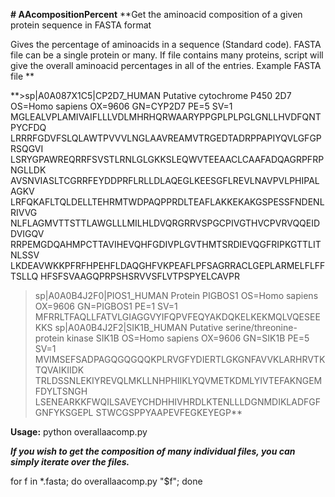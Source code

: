 **# AAcompositionPercent**
**Get the aminoacid composition of a given protein sequence in FASTA format

Gives the percentage of aminoacids in a sequence (Standard code). FASTA file can be a single protein or many. If file contains many proteins, script will give the overall aminoacid percentages in all of the entries.
Example FASTA file
**

**>sp|A0A087X1C5|CP2D7_HUMAN Putative cytochrome P450 2D7 OS=Homo sapiens OX=9606 GN=CYP2D7 PE=5 SV=1
MGLEALVPLAMIVAIFLLLVDLMHRHQRWAARYPPGPLPLPGLGNLLHVDFQNTPYCFDQ
LRRRFGDVFSLQLAWTPVVVLNGLAAVREAMVTRGEDTADRPPAPIYQVLGFGPRSQGVI
LSRYGPAWREQRRFSVSTLRNLGLGKKSLEQWVTEEAACLCAAFADQAGRPFRPNGLLDK
AVSNVIASLTCGRRFEYDDPRFLRLLDLAQEGLKEESGFLREVLNAVPVLPHIPALAGKV
LRFQKAFLTQLDELLTEHRMTWDPAQPPRDLTEAFLAKKEKAKGSPESSFNDENLRIVVG
NLFLAGMVTTSTTLAWGLLLMILHLDVQRGRRVSPGCPIVGTHVCPVRVQQEIDDVIGQV
RRPEMGDQAHMPCTTAVIHEVQHFGDIVPLGVTHMTSRDIEVQGFRIPKGTTLITNLSSV
LKDEAVWKKPFRFHPEHFLDAQGHFVKPEAFLPFSAGRRACLGEPLARMELFLFFTSLLQ
HFSFSVAAGQPRPSHSRVVSFLVTPSPYELCAVPR
>sp|A0A0B4J2F0|PIOS1_HUMAN Protein PIGBOS1 OS=Homo sapiens OX=9606 GN=PIGBOS1 PE=1 SV=1
MFRRLTFAQLLFATVLGIAGGVYIFQPVFEQYAKDQKELKEKMQLVQESEEKKS
>sp|A0A0B4J2F2|SIK1B_HUMAN Putative serine/threonine-protein kinase SIK1B OS=Homo sapiens OX=9606 GN=SIK1B PE=5 SV=1
MVIMSEFSADPAGQGQGQQKPLRVGFYDIERTLGKGNFAVVKLARHRVTKTQVAIKIIDK
TRLDSSNLEKIYREVQLMKLLNHPHIIKLYQVMETKDMLYIVTEFAKNGEMFDYLTSNGH
LSENEARKKFWQILSAVEYCHDHHIVHRDLKTENLLLDGNMDIKLADFGFGNFYKSGEPL
STWCGSPPYAAPEVFEGKEYEGP**


**Usage:** python overallaacomp.py <FASTAFILE>


_**If you wish to get the composition of many individual files, you can simply iterate over the files.**_

for f in *.fasta; do overallaacomp.py "$f"; done

